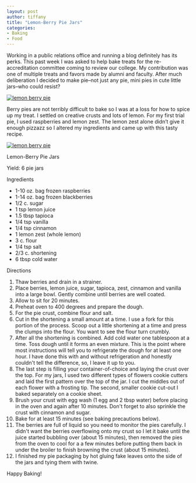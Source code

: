 ```yaml
---
layout: post
author: tiffany
title: "Lemon-Berry Pie Jars"
categories: 
- Baking
- Food
---
```


Working in a public relations office and running a blog definitely has its perks. This past week I was asked to help bake treats for the re-accreditation committee coming to review our college. My contribution was one of multiple treats and favors made by alumni and faculty. After much deliberation I decided to make pie–not just any pie, mini pies in cute little jars–who could resist?

[![lemon berry pie](jekyll_uploads/2012/03/lemonberrypie-2-575x403.jpg "lemonberrypie (2)")](http://www.sweetpeonies.com/2012/03/lemon-berry-pie-jars/lemonberrypie-2/)

Berry pies are not terribly difficult to bake so I was at a loss for how to spice up my treat. I settled on creative crusts and lots of lemon. For my first trial pie, I used raspberries and lemon zest. The lemon zest alone didn’t give it enough pizzazz so I altered my ingredients and came up with this tasty recipe.

[![lemon berry pie](jekyll_uploads/2012/03/lemonberrypie-1-575x382.jpg "lemonberrypie (1)")](http://www.sweetpeonies.com/2012/03/lemon-berry-pie-jars/lemonberrypie-1/)

<div class="hrecipe"><span class="item">

Lemon-Berry Pie Jars

</span>

Yield: <span class="yield">6 pie jars</span>

Ingredients

*   <span id="recipeseo-ingredient-0-amount" class="amount">1-10 oz. bag</span> <span id="recipeseo-ingredient-0-name" class="name">frozen raspberries</span>
*   <span id="recipeseo-ingredient-1-amount" class="amount">1-14 oz. bag</span> <span id="recipeseo-ingredient-1-name" class="name">frozen blackberries</span>
*   <span id="recipeseo-ingredient-2-amount" class="amount">1/2 c.</span> <span id="recipeseo-ingredient-2-name" class="name">sugar</span>
*   <span id="recipeseo-ingredient-3-amount" class="amount">1 tsp</span> <span id="recipeseo-ingredient-3-name" class="name">lemon juice</span>
*   <span id="recipeseo-ingredient-4-amount" class="amount">1.5 tbsp</span> <span id="recipeseo-ingredient-4-name" class="name">tapioca</span>
*   <span id="recipeseo-ingredient-5-amount" class="amount">1/4 tsp</span> <span id="recipeseo-ingredient-5-name" class="name">vanilla</span>
*   <span id="recipeseo-ingredient-6-amount" class="amount">1/4 tsp</span> <span id="recipeseo-ingredient-6-name" class="name">cinnamon</span>
*   <span id="recipeseo-ingredient-7-amount" class="amount">1</span> <span id="recipeseo-ingredient-7-name" class="name">lemon zest (whole lemon)</span>
*   <span id="recipeseo-ingredient-8-amount" class="amount">3 c.</span> <span id="recipeseo-ingredient-8-name" class="name">flour</span>
*   <span id="recipeseo-ingredient-9-amount" class="amount">1/4 tsp</span> <span id="recipeseo-ingredient-9-name" class="name">salt</span>
*   <span id="recipeseo-ingredient-10-amount" class="amount">2/3 c.</span> <span id="recipeseo-ingredient-10-name" class="name">shortening</span>
*   <span id="recipeseo-ingredient-11-amount" class="amount">6 tbsp</span> <span id="recipeseo-ingredient-11-name" class="name">cold water</span>

Directions

1.  Thaw berries and drain in a strainer.
2.  Place berries, lemon juice, sugar, tapioca, zest, cinnamon and vanilla into a large bowl. Gently combine until berries are well coated.
3.  Allow to sit for 20 minutes.
4.  Preheat oven to 400 degrees and prepare the dough.
5.  For the pie crust, combine flour and salt.
6.  Cut in the shortening a small amount at a time. I use a fork for this portion of the process. Scoop out a little shortening at a time and press the clumps into the flour. You want to see the flour turn crumbly.
7.  After all the shortening is combined. Add cold water one tablespoon at a time. Toss dough until it forms an even mixture. This is the point where most instructions will tell you to refrigerate the dough for at least one hour. I have done this with and without refrigeration and honestly couldn\'t tell the difference, so, I leave it up to you.
8.  The last step is filling your container-of-choice and laying the crust over the top. For my jars, I used two different types of flowers cookie cutters and laid the first pattern over the top of the jar. I cut the middles out of each flower with a frosting tip. The second, smaller cookie cut-out I baked separately on a cookie sheet.
9.  Brush your crust with egg wash (1 egg and 2 tbsp water) before placing in the oven and again after 10 minutes. Don\'t forget to also sprinkle the crust with cinnamon and sugar.
10.  Bake for at least 15 minutes (see baking precautions below).
11.  The berries are full of liquid so you need to monitor the pies carefully. I didn\'t want the berries overflowing onto my crust so I let it bake until the juice started bubbling over (about 15 minutes), then removed the pies from the oven to cool for a a few minutes before putting them back in under the broiler to finish browning the crust (about 15 minutes).
12.  I finished my pie packaging by hot gluing fake leaves onto the side of the jars and tying them with twine.

</div>

Happy Baking!